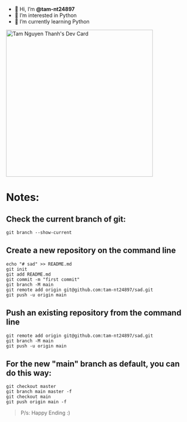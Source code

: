 - 👋 Hi, I’m **@tam-nt24897**
- 👀 I’m interested in Python
- 🌱 I’m currently learning Python

<a href="https://app.daily.dev/LiLiL"><img src="https://api.daily.dev/devcards/681fb2c2ac0045df9559822b9ec8973a.png?r=bp5" width="400" alt="Tam Nguyen Thanh's Dev Card"/></a>

# Notes:

## Check the current branch of git:
``` 
git branch --show-current
``` 

## Create a new repository on the command line
``` 
echo "# sad" >> README.md
git init
git add README.md
git commit -m "first commit"
git branch -M main
git remote add origin git@github.com:tam-nt24897/sad.git
git push -u origin main
``` 

## Push an existing repository from the command line
``` 
git remote add origin git@github.com:tam-nt24897/sad.git
git branch -M main
git push -u origin main
``` 
## For the new "main" branch as default, you can do this way: 
``` 
git checkout master 
git branch main master -f
git checkout main
git push origin main -f
```
> P/s: Happy Ending :)

